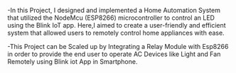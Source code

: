 -In this Project, I designed and implemented a Home Automation System that utilized the NodeMcu (ESP8266) microcontroller to control an LED using the Blink IoT app. Here,I aimed to create a user-friendly and efficient system that allowed users to remotely control home appliances with ease.

-This Project can be Scaled up by Integrating a Relay Module with Esp8266 in order to provide the end user to operate AC Devices like Light and Fan Remotely using Blink iot App in Smartphone.
